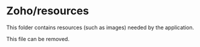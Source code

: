 # Zoho/resources

This folder contains resources (such as images) needed by the application. 

This file can be removed.

